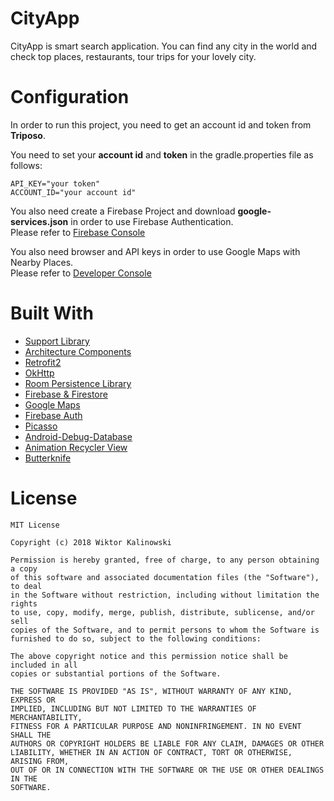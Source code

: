 # CityApp
CityApp is smart search application. You can find any city in the world and check top places, restaurants, tour trips for your lovely city.

# Configuration

In order to run this project, you need to get an account id and token from **Triposo**.

You need to set your **account id** and **token** in the gradle.properties file as follows:
```
API_KEY="your token"
ACCOUNT_ID="your account id"
```
You also need create a Firebase Project and download **google-services.json** in order to use Firebase Authentication. 
<br>Please refer to [Firebase Console](https://console.firebase.google.com/u/0/)

You also need browser and API keys in order to use Google Maps with Nearby Places. <br>Please refer to [Developer Console](https://console.developers.google.com/)

# Built With
* [Support Library](https://developer.android.com/topic/libraries/support-library/)
* [Architecture Components](https://developer.android.com/topic/libraries/architecture/)
* [Retrofit2](https://github.com/square/retrofit)
* [OkHttp](http://www.dropwizard.io/1.0.2/docs/)
* [Room Persistence Library](https://github.com/googlecodelabs/android-room-with-a-view)
* [Firebase & Firestore](https://firebase.google.com/docs/firestore/)
* [Google Maps](https://developers.google.com/maps/documentation/android-sdk/intro)
* [Firebase Auth](https://firebase.google.com/docs/auth/)
* [Picasso](http://square.github.io/picasso/)
* [Android-Debug-Database](https://github.com/amitshekhariitbhu/Android-Debug-Database)
* [Animation Recycler View](https://github.com/wasabeef/recyclerview-animators)
* [Butterknife](http://jakewharton.github.io/butterknife/)


# License
```
MIT License

Copyright (c) 2018 Wiktor Kalinowski

Permission is hereby granted, free of charge, to any person obtaining a copy
of this software and associated documentation files (the "Software"), to deal
in the Software without restriction, including without limitation the rights
to use, copy, modify, merge, publish, distribute, sublicense, and/or sell
copies of the Software, and to permit persons to whom the Software is
furnished to do so, subject to the following conditions:

The above copyright notice and this permission notice shall be included in all
copies or substantial portions of the Software.

THE SOFTWARE IS PROVIDED "AS IS", WITHOUT WARRANTY OF ANY KIND, EXPRESS OR
IMPLIED, INCLUDING BUT NOT LIMITED TO THE WARRANTIES OF MERCHANTABILITY,
FITNESS FOR A PARTICULAR PURPOSE AND NONINFRINGEMENT. IN NO EVENT SHALL THE
AUTHORS OR COPYRIGHT HOLDERS BE LIABLE FOR ANY CLAIM, DAMAGES OR OTHER
LIABILITY, WHETHER IN AN ACTION OF CONTRACT, TORT OR OTHERWISE, ARISING FROM,
OUT OF OR IN CONNECTION WITH THE SOFTWARE OR THE USE OR OTHER DEALINGS IN THE
SOFTWARE.
```
